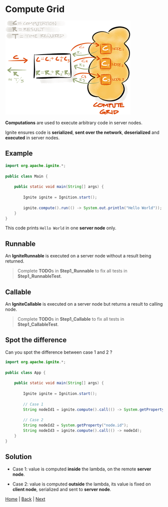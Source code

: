 # Compute Grid

![img](img/compute-grid.png)

**Computations** are used to execute arbitrary code in server nodes.

Ignite ensures code is **serialized**, **sent over the network**, **deserialized** and **executed** in server nodes.


## Example

```java
import org.apache.ignite.*;

public class Main {

    public static void main(String[] args) {

        Ignite ignite = Ignition.start();

        ignite.compute().run(() -> System.out.println("Hello World"));
    }
}
```
This code prints `Hello World` in one **server node** only.


## Runnable

An **IgniteRunnable** is executed on a server node without a result being returned.


>Complete **TODO**s in **Step1_Runnable** to fix all tests in **Step1_RunnableTest**.


## Callable

An **IgniteCallable** is executed on a server node but returns a result to calling node.

>Complete **TODO**s in **Step1_Callable** to fix all tests in **Step1_CallableTest**.


## Spot the difference

Can you spot the difference between case 1 and 2 ?

```java
import org.apache.ignite.*;

public class App {

    public static void main(String[] args) {

        Ignite ignite = Ignition.start();

        // Case 1
        String nodeId1 = ignite.compute().call(() -> System.getProperty("node.id"));

        // Case 2
        String nodeId2 = System.getProperty("node.id");
        String nodeId3 = ignite.compute().call(() -> nodeId);
    }
}
```


## Solution

- Case 1: value is computed **inside** the lambda, on the remote **server node**.

- Case 2: value is computed **outside** the lambda, its value is fixed on **client node**, serialized and sent to **server node**.


[Home](../readme.md) | [Back](part0_get-started.md) | [Next](./part2_data-grid.md)
